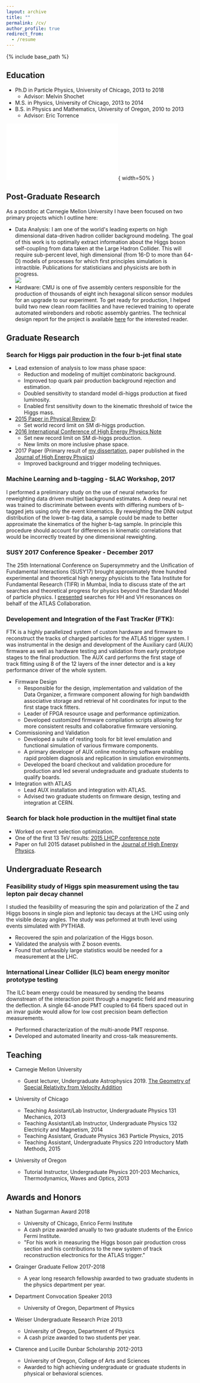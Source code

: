 ```yaml
---
layout: archive
title: ""
permalink: /cv/
author_profile: true
redirect_from:
  - /resume
---
```


{% include base_path %}

## Education
* Ph.D in Particle Physics, University of Chicago, 2013 to 2018
  * Advisor: Melvin Shochet
* M.S. in Physics, University of Chicago, 2013 to 2014
* B.S. in Physics and Mathematics, University of Oregon, 2010 to 2013
  * Advisor: Eric Torrence


![272GeV](/images/272GeV.pdf){ width=50% }

## Post-Graduate Research

As a postdoc at Carnegie Mellon University I have been focused on two primary projects which I outline here:
* Data Analysis: I am one of the world's leading experts on high dimensional data-driven hadron collider background modeling. The goal of this work is to optimally extract information about the Higgs boson self-coupling from data taken at the Large Hadron Collider. This will require sub-percent level, high dimensional (from 16-D to more than 64-D) models of processes for which first principles simulation is intractible. Publications for statisticians and physicists are both in progress.
<br/><img src='/images/272GeV.pdf'>
* Hardware: CMU is one of five assembly centers responsible for the production of thousands of eight inch hexagonal silicon sensor modules for an upgrade to our experiment. To get ready for production, I helped build two new clean room facilities and have recieved training to operate automated wirebonders and robotic assembly gantries. The technical design report for the project is available [here](https://cds.cern.ch/record/2293646 "CDS 2293646") for the interested reader.


## Graduate Research

### Search for Higgs pair production in the four b-jet final state
* Lead extension of analysis to low mass phase space:
  * Reduction and modeling of multijet combinatoric background.
  * Improved top quark pair production background rejection and estimation.
  * Doubled sensitivity to standard model di-higgs production at fixed luminosity.
  * Enabled first sensitivity down to the kinematic threshold of twice the Higgs mass.
* [2015 Paper in Physical Review D](https://journals.aps.org/prd/abstract/10.1103/PhysRevD.94.052002 "PhysRevD.94.052002"):
  * Set world record limit on SM di-higgs production.
* [2016 International Conference of High Energy Physics Note](https://cds.cern.ch/record/2206131 "CDS 2206131")
  * Set new record limit on SM di-higgs production.
  * New limits on more inclusive phase space.
* 2017 Paper (Primary result of [my dissertation](https://cds.cern.ch/record/2644551/files/CERN-THESIS-2018-208.pdf "CDS CERN-THESIS-2018-208"), paper published in the [Journal of High Energy Physics](https://link.springer.com/article/10.1007/JHEP01(2019)030 "JHEP01(2019)030"))
  * Improved background and trigger modeling techniques. 

### Machine Learning and b-tagging - SLAC Workshop, 2017
I performed a preliminary study on the use of neural networks for reweighting data driven multijet background estimates. A deep neural net was trained to discriminate between events with differing numbers of b-tagged jets using only the event kinematics. By reweighting the DNN output distribution of the lower b-tag data, a sample could be made to better approximate the kinematics of the higher b-tag sample. In principle this procedure should account for differences in kinematic correlations that would be incorrectly treated by one dimensional reweighting.

### SUSY 2017 Conference Speaker - December 2017
The 25th International Conference on Supersymmetry and the Unification of Fundamental Interactions (SUSY17) brought approximately three hundred experimental and theoretical high energy physicists to the Tata Institute for Fundamental Research (TIFR) in Mumbai, India to discuss state of the art searches and theoretical progress for physics beyond the Standard Model of particle physics. I [presented](https://cds.cern.ch/record/2302584 "CDS 2302584") searches for HH and VH resonances on behalf of the ATLAS Collaboration. 

### Developement and Integration of the Fast TracKer (FTK):
FTK is a highly parallelized system of custom hardware and firmware to reconstruct the tracks of charged particles for the ATLAS trigger system. I was instrumental in the design and development of the Auxiliary card (AUX) firmware as well as hardware testing and validation from early prototype stages to the final production. The AUX card performs the first stage of track fitting using 8 of the 12 layers of the inner detector and is a key performance driver of the whole system.

* Firmware Design
  * Responsible for the design, implementation and validation of the Data Organizer, a firmware component allowing for high bandwidth associative storage and retrieval of hit coordinates for input to the first stage track fitters. 
  * Leader of FPGA resource usage and performance optimization. 
  * Developed customized firmware compilation scripts allowing for more consistent results and collaborative firmware versioning. 
* Commissioning and Validation
  * Developed a suite of resting tools for bit level emulation and functional simulation of various firmware components.
  * A primary developer of AUX online monitoring software enabling rapid problem diagnosis and replication in simulation environments.
  * Developed the board checkout and validation procedure for production and led several undegraduate and graduate students to qualify boards.
* Integration with ATLAS
  * Lead AUX installation and integration with ATLAS. 
  * Advised two graduate students on firmware design, testing and integration at CERN. 

### Search for black hole production in the multijet final state
* Worked on event selection optimization. 
* One of the first 13 TeV results: [2015 LHCP conference note](https://cds.cern.ch/record/2048117 "CDS 2048117")
* Paper on full 2015 dataset published in the [Journal of High Energy Physics](https://doi.org/10.1007/JHEP03(2016)026 "doi 10.1007").


## Undergraduate Research

### Feasibility study of Higgs spin measurement using the tau lepton pair decay channel
I studied the feasibility of measuring the spin and polarization of the Z and Higgs bosons in single pion and leptonic tau decays at the LHC using only the visible decay angles. The study was peformed at truth level using events simulated with PYTHIA8.
* Recovered the spin and polarization of the Higgs boson. 
* Validated the analysis with Z boson events. 
* Found that unfeasibly large statistics would be needed for a measurement at the LHC.

### International Linear Collider (ILC) beam energy monitor prototype testing
The ILC beam energy could be measured by sending the beams downstream of the interaction point through a magnetic field and measuring the deflection. A single 64-anode PMT coupled to 64 fibers spaced out in an invar guide would allow for low cost precision beam deflection measurements.
* Performed characterization of the multi-anode PMT response. 
* Developed and automated linearity and cross-talk measurements. 


## Teaching

* Carnegie Mellon University
  * Guest lecturer, Undergraduate Astrophysics 2019. [The Geometry of Special Relativity from Velocity Addition](https://www.patrickbryant.page/files/relativity.pdf "relativity.pdf")

* University of Chicago
  * Teaching Assistant/Lab Instructor, Undergraduate Physics 131 Mechanics, 2013
  * Teaching Assistant/Lab Instructor, Undergraduate Physics 132 Electricity and Magnetism, 2014 
  * Teaching Assistant, Graduate Physics 363 Particle Physics, 2015
  * Teaching Assistant, Undergraduate Physics 220 Introductory Math Methods, 2015 

* University of Oregon
  * Tutorial Instructor, Undergraduate Physics 201-203 Mechanics, Thermodynamics, Waves and Optics, 2013


## Awards and Honors

* Nathan Sugarman Award 2018
  * University of Chicago, Enrico Fermi Institute
  * A cash prize awarded anually to two graduate students of the Enrico Fermi Institute.
  * "For his work in measuring the Higgs boson pair production cross section and his contributions to the new system of track reconstruction electronics for the ATLAS trigger."

* Grainger Graduate Fellow 2017-2018
  * A year long research fellowship awarded to two graduate students in the physics department per year.

* Department Convocation Speaker 2013
  * University of Oregon, Department of Physics

* Weiser Undergraduate Research Prize 2013
  * University of Oregon, Department of Physics
  * A cash prize awarded to two students per year.

* Clarence and Lucille Dunbar Scholarship 2012-2013
  * University of Oregon, College of Arts and Sciences
  * Awarded to high achieving undergraduate or graduate students in physical or behavioral sciences.
